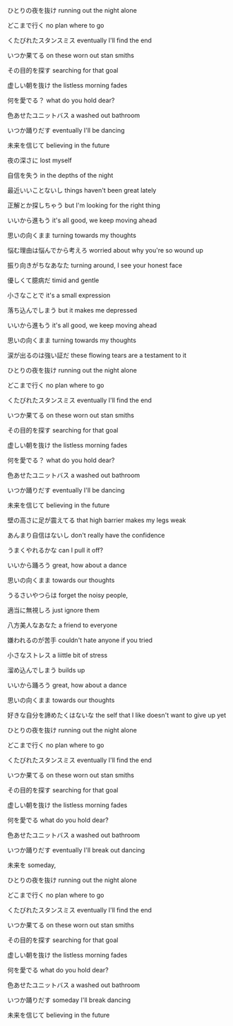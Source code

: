 ひとりの夜を抜け	running out the night alone

どこまで行く	no plan where to go

くたびれたスタンスミス	eventually I'll find the end 

いつか果てる	on these worn out stan smiths

その目的を探す	searching for that goal



虚しい朝を抜け	the listless morning fades

何を愛でる？	what do you hold dear?

色あせたユニットバス	a washed out bathroom

いつか踊りだす	eventually I'll be dancing

未来を信じて	believing in the future



夜の深さに	lost myself

自信を失う	in the depths of the night

最近いいことないし	things haven't been great lately

正解とか探しちゃう	but I'm looking for the right thing




いいから進もう	it's all good, we keep moving ahead

思いの向くまま	turning towards my thoughts

悩む理由は悩んでから考えろ	worried about why you're so wound up


		

振り向きがちなあなた	turning around, I see your honest face

優しくて臆病だ	timid and gentle

小さなことで	it's a small expression

落ち込んでしまう	but it makes me depressed



いいから進もう	it's all good, we keep moving ahead

思いの向くまま	turning towards my thoughts

涙が出るのは強い証だ	these flowing tears are a testament to it



ひとりの夜を抜け	running out the night alone

どこまで行く	no plan where to go

くたびれたスタンスミス	eventually I'll find the end 

いつか果てる	on these worn out stan smiths

その目的を探す	searching for that goal
	


虚しい朝を抜け	the listless morning fades

何を愛でる？	what do you hold dear?

色あせたユニットバス	a washed out bathroom


いつか踊りだす	eventually I'll be dancing

未来を信じて	believing in the future


	

壁の高さに足が震えてる	that high barrier makes my legs weak

あんまり自信はないし	don't really have the confidence

うまくやれるかな	can I pull it off?




いいから踊ろう	great, how about a dance

思いの向くまま	towards our thoughts

うるさいやつらは	forget the noisy people,

適当に無視しろ	just ignore them




八方美人なあなた	a friend to everyone

嫌われるのが苦手	couldn't hate anyone if you tried

小さなストレス	a liittle bit of stress

溜め込んでしまう	builds up



いいから踊ろう	great, how about a dance

思いの向くまま	towards our thoughts

好きな自分を諦めたくはないな	the self that I like doesn't want to give up yet


	

ひとりの夜を抜け	running out the night alone

どこまで行く	no plan where to go

くたびれたスタンスミス	eventually I'll find the end 

いつか果てる	on these worn out stan smiths

その目的を探す	searching for that goal



虚しい朝を抜け	the listless morning fades

何を愛でる	what do you hold dear?

色あせたユニットバス	a washed out bathroom


いつか踊りだす	eventually I'll break out dancing

未来を	someday,



ひとりの夜を抜け	running out the night alone

どこまで行く	no plan where to go

くたびれたスタンスミス	eventually I'll find the end 

いつか果てる	on these worn out stan smiths

その目的を探す	searching for that goal



虚しい朝を抜け	the listless morning fades

何を愛でる	what do you hold dear?

色あせたユニットバス	a washed out bathroom

いつか踊りだす	someday I'll break dancing

未来を信じて	believing in the future


	
	
	
	
	
	
	
	
	
	
	
	
	
	
	
	
	
	
	
	
	
	
	
	
	
	
	
	
	
	
	
	
	
	
	
	
	
	
	
	
	
	
	
	
	
	
	
	
	
	
	
	
	
	
	
	
	
	
	
	
	
	
	
	
	
	
	
	
	
	
	
	
	
	
	
	
	
	
	
	
	
	
	
	
	
	
	
	
	
	
	
	
	
	
	
	
	
	
	
	
	
	
	
	
	
	
	
	
	
	
	
	
	
	
	
	
	
	
	
	
	
	
	
	
	
	
	
	
	
	
	
	
	
	
	
	
	
	
	
	
	
	
	
	
	
	
	
	
	
	
	
	
	
	
	
	
	
	
	
	
	
	
	
	
	
	
	
	
	
	
	
	
	
	
	
	
	
	
	
	
	
	
	
	
	
	
	
	
	
	
	
	
	
	
	
	
	
	
	
	
	
	
	
	
	
	
	
	
	
	
	
	
	
	
	
	
	
	
	
	
	
	
	
	
	
	
	
	
	
	
	
	
	
	
	
	
	
	
	
	
	
	
	
	
	
	
	
	
	
	
	
	
	
	
	
	
	
	
	
	
	
	
	
	
	
	
	
	
	
	
	
	
	
	
	
	
	
	
	
	
	
	
	
	
	
	
	
	
	
	
	
	
	
	
	
	
	
	
	
	
	
	
	
	
	
	
	
	
	
	
	
	
	
	
	
	
	
	
	
	
	
	
	
	
	
	
	
	
	
	
	
	
	
	
	
	
	
	
	
	
	
	
	
	
	
	
	
	
	
	
	
	
	
	
	
	
	
	
	
	
	
	
	
	
	
	
	
	
	
	
	
	
	
	
	
	
	
	
	
	
	
	
	
	
	
	
	
	
	
	
	
	
	
	
	
	
	
	
	
	
	
	
	
	
	
	
	
	
	
	
	
	
	
	
	
	
	
	
	
	
	
	
	
	
	
	
	
	
	
	
	
	
	
	
	
	
	
	
	
	
	
	
	
	
	
	
	
	
	
	
	
	
	
	
	
	
	
	
	
	
	
	
	
	
	
	
	
	
	
	
	
	
	
	
	
	
	
	
	
	
	
	
	
	
	
	
	
	
	
	
	
	
	
	
	
	
	
	
	
	
	
	
	
	
	
	
	
	
	
	
	
	
	
	
	
	
	
	
	
	
	
	
	
	
	
	
	
	
	
	
	
	
	
	
	
	
	
	
	
	
	
	
	
	
	
	
	
	
	
	
	
	
	
	
	
	
	
	
	
	
	
	
	
	
	
	
	
	
	
	
	
	
	
	
	
	
	
	
	
	
	
	
	
	
	
	
	
	
	
	
	
	
	
	
	
	
	
	
	
	
	
	
	
	
	
	
	
	
	
	
	
	
	
	
	
	
	
	
	
	
	
	
	
	
	
	
	
	
	
	
	
	
	
	
	
	
	
	
	
	
	
	
	
	
	
	
	
	
	
	
	
	
	
	
	
	
	
	
	
	
	
	
	
	
	
	
	
	
	
	
	
	
	
	
	
	
	
	
	
	
	
	
	
	
	
	
	
	
	
	
	
	
	
	
	
	
	
	
	
	
	
	
	
	
	
	
	
	
	
	
	
	
	
	
	
	
	
	
	
	
	
	
	
	
	
	
	
	
	
	
	
	
	
	
	
	
	
	
	
	
	
	
	
	
	
	
	
	
	
	
	
	
	
	
	
	
	
	
	
	
	
	
	
	
	
	
	
	
	
	
	
	
	
	
	
	
	
	
	
	
	
	
	
	
	
	
	
	
	
	
	
	
	
	
	
	
	
	
	
	
	
	
	
	
	
	
	
	
	
	
	
	
	
	
	
	
	
	
	
	
	
	
	
	
	
	
	
	
	
	
	
	
	
	
	
	
	
	
	
	
	
	
	
	
	
	
	
	
	
	
	
	
	
	
	
	
	
	
	
	
	
	
	
	
	
	
	
	
	
	
	
	
	
	
	
	
	
	
	
	
	
	
	
	
	
	
	
	
	
	
	
	
	
	
	
	
	
	
	
	
	
	
	
	
	
	
	
	
	
	
	
	
